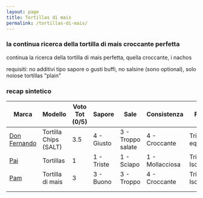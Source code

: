 ```yaml
---
layout: page
title: Tortillas di mais
permalink: /tortillas-di-mais/
---
```


### la continua ricerca della tortilla di mais croccante perfetta

continua la ricerca della tortilla di mais perfetta, quella croccante, i nachos

requisiti: no additivi tipo sapore o gusti buffi, no salsine (sono optional), solo noiose tortillas "plain"

### recap sintetico

| Marca             | Modello           | Voto Tot (0/5) | Sapore            | Sale              | Consistenza       | Forma             |  gr. | Negozio           |
| ----------------- | ----------------- | -------------- | ----------------- | ----------------- | ----------------- | ----------------- | ----------------- | ----------------- |
| [Don Fernando](../_posts/2023-02-28-TortillasDonFernando.md) | Tortilla Chips (SALT) | 3.5 | 4 - Giusto | 3 - Troppo salate | 4 - Croccante | Tri. equilatero | 200 | Despar (nord) |
| [Pai](../_posts/2023-02-25-TortillasPai.md) | Tortillas | 1 | 1 - Triste | 1 - Sciapo | 1 - Mollacciosa | Tri. Isoscele | 230 | ? |
| [Pam](../_posts/2023-03-20-TortillasPam.md) | Tortilla di mais | 3 | 3 - Buono | 3 - Troppo | 4 - Croccante | Tri. Isoscele | 230 | Pam |
| | | | | | | | | |
| | | | | | | | | |

